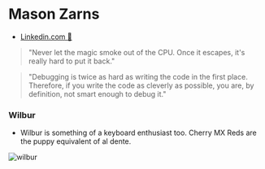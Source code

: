 # Mason Zarns
- [Linkedin.com  👀](https://www.linkedin.com/in/mason-zarns/)
> "Never let the magic smoke out of the CPU. Once it escapes, it's really hard to put it back."

> "Debugging is twice as hard as writing the code in the first place. Therefore, if you write the code as cleverly as possible, you are, by definition, not smart enough to debug it."

### Wilbur <br>
- Wilbur is something of a keyboard enthusiast too. Cherry MX Reds are the puppy equivalent of al dente.

![wilbur](https://user-images.githubusercontent.com/75444738/185988485-486a7937-8975-407a-8352-08c7363708da.JPEG)
